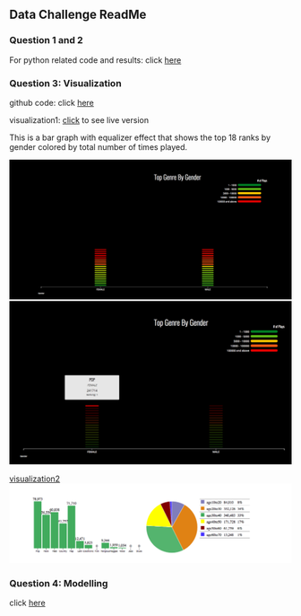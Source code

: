 ## Data Challenge ReadMe

### Question 1 and 2

For python related code and results: click [here](https://github.com/ying4uang/1-3challenge/blob/master/Data%20Challenge.ipynb)

### Question 3: Visualization

github code: click [here](https://github.com/ying4uang/vizmusic)


visualization1: [click](http://www.coupio.us:8080) to see live version

This is a bar graph with equalizer effect that shows the top 18 ranks by gender colored by total number of times played.

![viz1](./viz1.png) 
![viz1-hover](./viz1-hover.png)

[visualization2](http://www.coupio.us:8080/viz2.html)
![viz2](./viz2.png) 




### Question 4: Modelling

click [here](https://github.com/ying4uang/1-3challenge/blob/master/Model%20Project.md)


